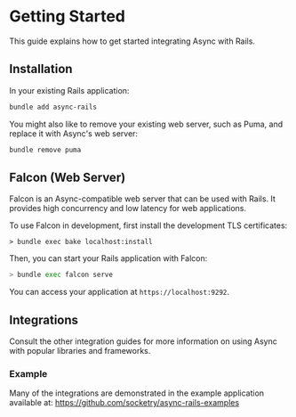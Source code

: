 # Getting Started

This guide explains how to get started integrating Async with Rails.

## Installation

In your existing Rails application:

```bash
bundle add async-rails
```

You might also like to remove your existing web server, such as Puma, and replace it with Async's web server:

```bash
bundle remove puma
```

## Falcon (Web Server)

Falcon is an Async-compatible web server that can be used with Rails. It provides high concurrency and low latency for web applications.

To use Falcon in development, first install the development TLS certificates:

```
> bundle exec bake localhost:install
```

Then, you can start your Rails application with Falcon:

```bash
> bundle exec falcon serve
```

You can access your application at `https://localhost:9292`.

## Integrations

Consult the other integration guides for more information on using Async with popular libraries and frameworks.

### Example

Many of the integrations are demonstrated in the example application available at: https://github.com/socketry/async-rails-examples
